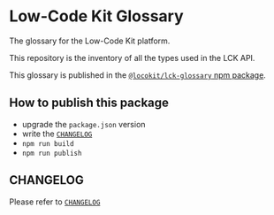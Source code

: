 # Low-Code Kit Glossary

The glossary for the Low-Code Kit platform.

This repository is the inventory of all the types used in the LCK API.

This glossary is published in the
[`@locokit/lck-glossary` npm package](https://www.npmjs.com/package/@locokit/lck-glossary).

## How to publish this package

* upgrade the `package.json` version
* write the [`CHANGELOG`](./CHANGELOG)
* `npm run build`
* `npm run publish`

## CHANGELOG

Please refer to [`CHANGELOG`](./CHANGELOG)
